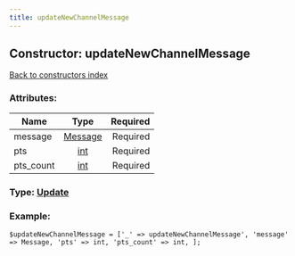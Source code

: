 ```yaml
---
title: updateNewChannelMessage
---
```

## Constructor: updateNewChannelMessage  
[Back to constructors index](index.md)



### Attributes:

| Name     |    Type       | Required |
|----------|:-------------:|---------:|
|message|[Message](../types/Message.md) | Required|
|pts|[int](../types/int.md) | Required|
|pts\_count|[int](../types/int.md) | Required|



### Type: [Update](../types/Update.md)


### Example:

```
$updateNewChannelMessage = ['_' => updateNewChannelMessage', 'message' => Message, 'pts' => int, 'pts_count' => int, ];
```